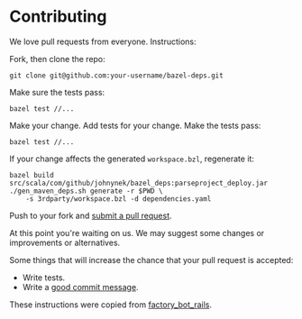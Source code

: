 # Contributing

We love pull requests from everyone. Instructions:

Fork, then clone the repo:

    git clone git@github.com:your-username/bazel-deps.git

Make sure the tests pass:

    bazel test //...

Make your change. Add tests for your change. Make the tests pass:

    bazel test //...

If your change affects the generated `workspace.bzl`, regenerate it:

    bazel build src/scala/com/github/johnynek/bazel_deps:parseproject_deploy.jar
    ./gen_maven_deps.sh generate -r $PWD \
        -s 3rdparty/workspace.bzl -d dependencies.yaml


Push to your fork and [submit a pull request][pr].

[pr]: https://github.com/johnynek/bazel-deps/compare/

At this point you're waiting on us. We may suggest some changes or improvements
or alternatives.

Some things that will increase the chance that your pull request is accepted:

* Write tests.
* Write a [good commit message][commit].

[commit]: http://tbaggery.com/2008/04/19/a-note-about-git-commit-messages.html

These instructions were copied from [factory_bot_rails][factory_bot_rails].

[factory_bot_rails]: https://github.com/thoughtbot/factory_bot_rails
